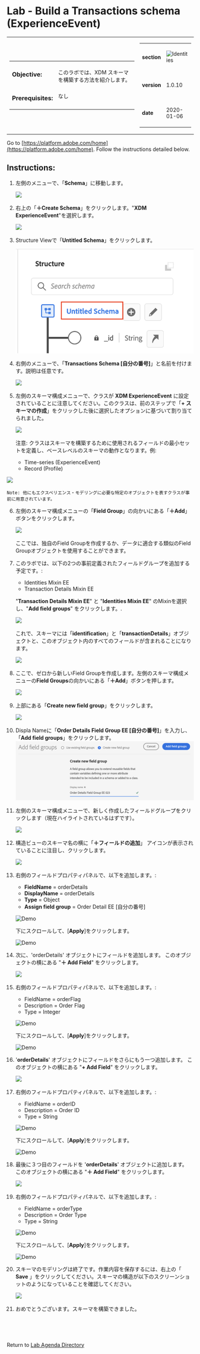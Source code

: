 # Lab - Build a Transactions schema (ExperienceEvent)

<table style="border-collapse: collapse; border: none;" class="tab" cellspacing="0" cellpadding="0">

<tr style="border: none;">

<div align="left">
<td width="600" style="border: none;">
<table>
<tbody valign="top">
      <tr width="500">
            <td valign="top"><h3>Objective:</h3></td>
            <td valign="top"><br>このラボでは、XDM スキーマを構築する方法を紹介します。
            </td>
     </tr>
     <tr width="500">
           <td valign="top"><h3>Prerequisites:</h3></td>
           <td valign="top"><br>なし
           </td>
     </tr>
</tbody>
</table>
</td>
</div>

<div align="right">
<td style="border: none;" valign="top">

<table>
<tbody valign="top">
      <tr>
            <td valign="middle" height="70"><b>section</b></td>
            <td valign="middle" height="70"><img src="https://github.com/tetsushijp/AEP-Hands-on-Labs/blob/master/assets/images/left_hand_nav_menu_schemas.png?raw=true" alt="Identities"></td>
      </tr>
      <tr>
            <td valign="middle" height="70"><b>version</b></td>
            <td valign="middle" height="70">1.0.10</td>
      </tr>
      <tr>
            <td valign="middle" height="70"><b>date</b></td>
            <td valign="middle" height="70">2020-01-06</td>
      </tr>
</tbody>
</table>
</td>
</div>

</tr>
</table>

Go to [https://platform.adobe.com/home](https://platform.adobe.com/home). Follow the instructions detailed below.

## Instructions:

1. 左側のメニューで、「**Schema**」に移動します。


      <kbd><img src="./images/schemahome.png"  /></kdb>

2. 右上の「**＋Create Schema**」をクリックします。"**XDM ExperienceEvent**"を選択します。


      <kbd><img src="./images/schemacreate.png" /></kdb>

3. Structure Viewで「**Untitled Schema**」をクリックします。


    <kbd><img src="./images/schemaname2.png"  /></kdb>

4. 右側のメニューで、「**Transactions Schema [自分の番号]**」と名前を付けます。説明は任意です。


    <kbd><img src="./images/schemaname1.png"  /></kdb>
   
5. 左側のスキーマ構成メニューで、クラスが **XDM ExperienceEvent** に設定されていることに注意してください。このクラスは、前のステップで「**+ スキーマの作成**」をクリックした後に選択したオプションに基づいて割り当てられました。

   <kbd><img src="./images/schemaclassassign.png"  /></kdb>


    注意: クラスはスキーマを構築するために使用されるフィールドの最小セットを定義し、ベースレベルのスキーマの動作となります。例:
    - Time-series (ExperienceEvent)
    - Record (Profile)


<kbd><img src="./images/schemaclass.png"  /></kdb>


    Note: 他にもエクスペリエンス・モデリングに必要な特定のオブジェクトを表すクラスが事前に用意されています。


6. 左側のスキーマ構成メニューの「**Field Group**」の向かいにある「**＋Add**」ボタンをクリックします。


    <kbd><img src="./images/schemamixin.png"  /></kdb>

    ここでは、独自のField Groupを作成するか、データに適合する類似のField Groupオブジェクトを使用することができます。

7. このラボでは、以下の2つの事前定義されたフィールドグループを追加する予定です。:

   - Identities Mixin EE
   - Transaction Details Mixin EE

   "**Transaction Details Mixin EE**" と "**Identities Mixin EE**" のMixinを選択し、"**Add field groups**" をクリックします。.

   <kbd><img src="./images/schemamixin2.png"  /></kdb>

   これで、スキーマには「**identification**」と「**transactionDetails**」オブジェクトと、このオブジェクト内のすべてのフィールドが含まれることになります。

   <kbd><img src="./images/schemamixin3.png"  /></kdb>

8. ここで、ゼロから新しいField Groupを作成します。左側のスキーマ構成メニューの**Field Groups**の向かいにある「**＋Add**」ボタンを押します。

   <kbd><img src="./images/schemamixin6.png"  /></kdb>

9. 上部にある「**Create new field group**」をクリックします。


      <kbd><img src="./images/schemamixin7.png"  /></kdb>

10. Displa Nameに「**Order Details Field Group EE [自分の番号]**」を入力し、「**Add field groups**」をクリックします。
      <kbd><img src="./images/schemamixin7createFG.png"  /></kdb>

    
11. 左側のスキーマ構成メニューで、新しく作成したフィールドグループをクリックします（現在ハイライトされているはずです）。


    <kbd><img src="./images/schemamixin8.png"  /></kdb>

12. 構造ビューのスキーマ名の横に「**＋フィールドの追加**」 アイコンが表示されていることに注目し、クリックします。


    <kbd><img src="./images/schemamixin10.png"  /></kdb>

13. 右側のフィールドプロパティパネルで、以下を追加します。:  
    - **FieldName** = orderDetails
    - **DisplayName** = orderDetails
    - **Type** = Object
    - **Assign field group** = Order Detail EE [自分の番号]


    ![Demo](./images/schemamixin11.png)


    下にスクロールして、[**Apply**]をクリックします。


    ![Demo](./images/schemaapply.png)

14. 次に、'orderDetails' オブジェクトにフィールドを追加します。 このオブジェクトの横にある "**＋ Add Field**" をクリックします。

    <kbd><img src="./images/schemamixin12.png"  /></kdb>

15. 右側のフィールドプロパティパネルで、以下を追加します。:  
    - FieldName = orderFlag
    - Description = Order Flag
    - Type = Integer


     ![Demo](./images/schemamixin13.png)


     下にスクロールして、[**Apply**]をクリックします。


    ![Demo](./images/schemaapply.png)

16. '**orderDetails**' オブジェクトにフィールドをさらにもう一つ追加します。 このオブジェクトの横にある "**+ Add Field**" をクリックします。


    <kbd><img src="./images/schemamixin12.png"  /></kdb>

17. 右側のフィールドプロパティパネルで、以下を追加します。:  
    - FieldName = orderID
    - Description = Order ID
    - Type = String

    ![Demo](./images/schemamixin14.png)


    下にスクロールして、[**Apply**]をクリックします。


    ![Demo](./images/schemaapply.png)

18. 最後に３つ目のフィールドを '**orderDetails**' オブジェクトに追加します。 このオブジェクトの横にある "**＋ Add Field**" をクリックします。

    <kbd><img src="./images/schemamixin15.png"  /></kdb>

19. 右側のフィールドプロパティパネルで、以下を追加します。:  
    - FieldName = orderType
    - Description = Order Type
    - Type = String


    ![Demo](./images/schemamixin15.png)


    下にスクロールして、[**Apply**]をクリックします。


    ![Demo](./images/schemaapply.png)

20. スキーマのモデリングは終了です。作業内容を保存するには、右上の「 **Save** 」をクリックしてください。スキーマの構造が以下のスクリーンショットのようになっていることを確認してください。

    <kbd><img src="./images/schemafinal.png"  /></kdb>

21. おめでとうございます。スキーマを構築できました。

<br>
<br>
<br>

Return to [Lab Agenda Directory](https://github.com/tetsushijp/AEP-Hands-on-Labs/blob/master/labs/fsi6/README.md#lab-agenda)
